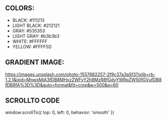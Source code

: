 ## COLORS:
* BLACK: #111213
* LIGHT BLACK: #212121
* GRAY: #535353
* LIGHT GRAY: #b3b3b3
* WHITE: #FFFFFF
* YELLOW: #FFFF5D

## GRADIENT IMAGE:
https://images.unsplash.com/photo-1557682257-2f9c37a3a5f3?ixlib=rb-1.2.1&ixid=MnwxMjA3fDB8MHxzZWFyY2h8MzR8fGdyYWRpZW50fGVufDB8fDB8fA%3D%3D&auto=format&fit=crop&w=500&q=60

## SCROLLTO CODE
window.scrollTo({ top: 0, left: 0, behavior: 'smooth' })
